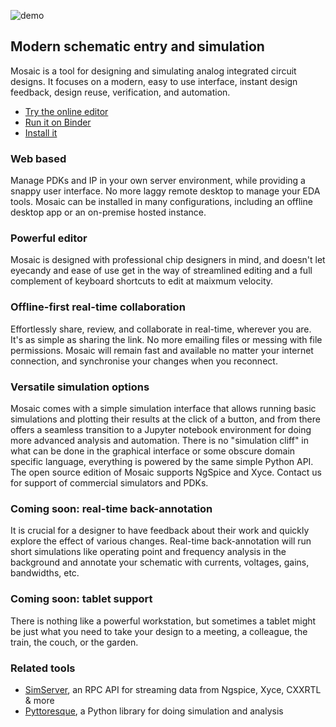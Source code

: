 ![demo](jupyter.gif)

## Modern schematic entry and simulation

Mosaic is a tool for designing and simulating analog integrated circuit designs. It focuses on a modern, easy to use interface, instant design feedback, design reuse, verification, and automation.

* [Try the online editor](/Mosaic/app)
* [Run it on Binder](https://mybinder.org/v2/gh/NyanCAD/Pyttoresque-templates/main)
* [Install it](https://github.com/NyanCAD/Mosaic/releases)

### Web based

Manage PDKs and IP in your own server environment, while providing a snappy user interface. No more laggy remote desktop to manage your EDA tools.
Mosaic can be installed in many configurations, including an offline desktop app or an on-premise hosted instance.

### Powerful editor

Mosaic is designed with professional chip designers in mind, and doesn't let eyecandy and ease of use get in the way of streamlined editing and a full complement of keyboard shortcuts to edit at maixmum velocity.

### Offline-first real-time collaboration

Effortlessly share, review, and collaborate in real-time, wherever you are. It's as simple as sharing the link. No more emailing files or messing with file permissions. Mosaic will remain fast and available no matter your internet connection, and synchronise your changes when you reconnect.

### Versatile simulation options

Mosaic comes with a simple simulation interface that allows running basic simulations and plotting their results at the click of a button, and from there offers a seamless transition to a Jupyter notebook environment for doing more advanced analysis and automation. There is no "simulation cliff" in what can be done in the graphical interface or some obscure domain specific language, everything is powered by the same simple Python API. The open source edition of Mosaic supports NgSpice and Xyce. Contact us for support of commercial simulators and PDKs.

### Coming soon: real-time back-annotation

It is crucial for a designer to have feedback about their work and quickly explore the effect of various changes.
Real-time back-annotation will run short simulations like operating point and frequency analysis in the background and annotate your schematic with currents, voltages, gains, bandwidths, etc.

### Coming soon: tablet support

There is nothing like a powerful workstation, but sometimes a tablet might be just what you need to take your design to a meeting, a colleague, the train, the couch, or the garden.

### Related tools

* [SimServer](https://github.com/NyanCAD/SimServer), an RPC API for streaming data from Ngspice, Xyce, CXXRTL & more
* [Pyttoresque](https://github.com/NyanCAD/Pyttoresque), a Python library for doing simulation and analysis
